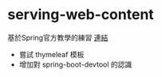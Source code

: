 serving-web-content
===================

基於Spring官方教學的練習 [連結](https://spring.io/guides/gs/serving-web-content/)  

- 嘗試 thymeleaf 模板
- 增加對 spring-boot-devtool 的認識
